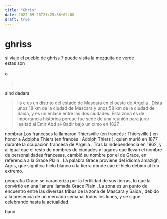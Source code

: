 ```yaml
---
title: "Ghris"
date: 2022-09-26T21:25:58+02:00
draft: true
---
```

# ghriss

si viaje el pueblo de ghriss 7
puede visita la mezquita de verde <br>
estas son  
<br>
o
> <br>
aind dadara
<br>
> lls
e es un distrito del estado de Mascara en el oeste de Argelia . Dista unos 18 km de la ciudad de Mascara y unos 58 km de la ciudad de Saida, y es un enlace entre las dos ciudades. Esta zona es de importancia histórica porque fue sede de una reunión para jurar lealtad al Emir Abd al-Qadir bajo un olmo en 1827 .



nombrar 
Los franceses la llamaron Thiersville (en francés : Thiersville ) en honor a Adolphe Thiers (en francés : Adolph Thiers ), quien murió en 1877 durante la ocupación francesa de Argelia . Tras la independencia en 1962, y al igual que el resto de nombres de ciudades y lugares que llevan el nombre de personalidades francesas, cambió su nombre por el de Grace, en referencia a la Grace Plain . La palabra Grace proviene del idioma amazigh, Agris, que significa hielo blanco o la tierra donde cae el hielo debido al frío extremo. 

geografía 
Grace se caracteriza por la fertilidad de sus tierras, lo que la convirtió en una llanura llamada Grace Plain . La zona es un punto de encuentro entre las diversas tribus de la zona de Mascara y Saida , debido a la presencia de un mercado semanal todos los lunes, y se sigue celebrando hasta la actualidad. 

band